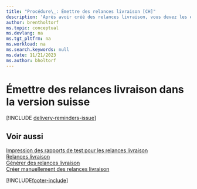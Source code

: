 ```yaml
---
title: "Procédure\_: Émettre des relances livraison [CH]"
description: 'Après avoir créé des relances livraison, vous devez les émettre et les imprimer afin de pouvoir les envoyer aux fournisseurs.'
author: brentholtorf
ms.topic: conceptual
ms.devlang: na
ms.tgt_pltfrm: na
ms.workload: na
ms.search.keywords: null
ms.date: 11/21/2023
ms.author: bholtorf
---
```

# Émettre des relances livraison dans la version suisse

[!INCLUDE [delivery-reminders-issue](../includes/ATCHDE/delivery-reminders-issue.md)]

## Voir aussi

[Impression des rapports de test pour les relances livraison](how-to-print-test-reports-for-delivery-reminders.md)  
[Relances livraison](delivery-reminders.md)  
[Générer des relances livraison](how-to-generate-delivery-reminders.md)  
[Créer manuellement des relances livraison](how-to-create-delivery-reminders-manually.md)  


[!INCLUDE[footer-include](../../includes/footer-banner.md)]